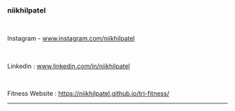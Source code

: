 ### niikhilpatel
## 
<br> Instagram - www.instagram.com/niikhilpatel
##
<br> Linkedin : www.linkedin.com/in/niikhilpatel
##
<br> Fitness Website : https://niikhilpatel.github.io/tri-fitness/
<hr>
